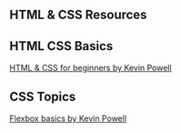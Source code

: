 ## HTML & CSS Resources

## HTML CSS Basics

[HTML & CSS for beginners by Kevin Powell](https://www.youtube.com/playlist?list=PL4-IK0AVhVjM0xE0K2uZRvsM7LkIhsPT-)


## CSS Topics

[Flexbox basics by Kevin Powell](https://www.youtube.com/playlist?list=PL4-IK0AVhVjMSb9c06AjRlTpvxL3otpUd)
